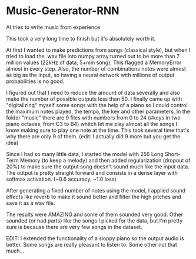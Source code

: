 # Music-Generator-RNN
AI tries to write music from experience


This took a very long time to finish but it's absolutely worth it.

At first I wanted to make predictions from songs (classical style),  but when I tried to load the .wav file into numpy array turned out to be more than 7 million values (22kHz of data, 5+min song). This flagged a MemoryError almost in every step. Also, the number of combinations notes were almost as big as the input, so having a neural network with millions of output probabilities is no good.

I figured out that I need to reduce the amount of data severally and also make the number of possible outputs less than 50.
I finally came up with "digitalizing" myself some songs with the help of a piano so I could control the maximum notes played, the tempo, the key and other parameters. In the folder "music" there are 9 files with numbers from 0 to 24 (#keys in two piano octaves, from C3 to B4) whitch let me play almost all the songs I know making sure to play one note at the time. This took several time that's why there are only 9 of them. (edit: I actually did 9 more but you get the idea)

Since I had so many little data, I started the model with 256 Long Short-Term Memory (to keep a melody) and then added regularization (dropout of 20%) to make sure the output song doesn't sound much like the input data. The output is pretty straight forward and consists in a dense layer with softmax activation. (~0.6 accuracy, ~1.0 loss)

After generating a fixed number of notes using the model, I applied sound effects like reverb to make it sound better and filter the high pitches and save it as a wav file.

The results were AMAZING and some of them sounded very good. Other sounded (or had parts) like the songs I picked for the data, but I'm pretty sure is because there are very few songs in the dataset.


EDIT: I extended the functionality of a sloppy piano so the output audio is better. Some songs are really pleasant to listen to. Some other not that much...
